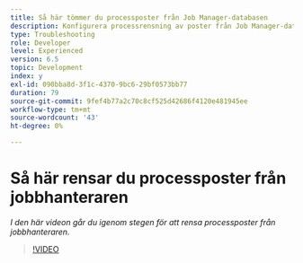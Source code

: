```yaml
---
title: Så här tömmer du processposter från Job Manager-databasen
description: Konfigurera processrensning av poster från Job Manager-databasen
type: Troubleshooting
role: Developer
level: Experienced
version: 6.5
topic: Development
index: y
exl-id: 090bba8d-3f1c-4370-9bc6-29bf0573bb77
duration: 79
source-git-commit: 9fef4b77a2c70c8cf525d42686f4120e481945ee
workflow-type: tm+mt
source-wordcount: '43'
ht-degree: 0%

---
```


# Så här rensar du processposter från jobbhanteraren

*I den här videon går du igenom stegen för att rensa processposter från jobbhanteraren.*

>[!VIDEO](https://video.tv.adobe.com/v/335577?quality=12&learn=on)
